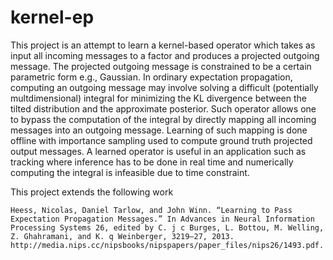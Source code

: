 kernel-ep
=========

This project is an attempt to learn a kernel-based operator which takes as input all incoming messages to a factor and produces a projected outgoing message. The projected outgoing message is constrained to be a certain parametric form e.g., Gaussian. In ordinary expectation propagation, computing an outgoing message may involve solving a difficult (potentially multdimensional) integral for minimizing the KL divergence between the tilted distribution and the approximate posterior. Such operator allows one to bypass the computation of the integral by directly mapping all incoming messages into an outgoing message. Learning of such mapping is done offline with importance sampling used to compute ground truth projected output messages. A learned operator is useful in an application such as tracking where inference has to be done in real time and numerically computing the integral is infeasible due to time constraint. 

This project extends the following work

    Heess, Nicolas, Daniel Tarlow, and John Winn. “Learning to Pass Expectation Propagation Messages.” In Advances in Neural Information Processing Systems 26, edited by C. j c Burges, L. Bottou, M. Welling, Z. Ghahramani, and K. q Weinberger, 3219–27, 2013. http://media.nips.cc/nipsbooks/nipspapers/paper_files/nips26/1493.pdf.

